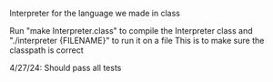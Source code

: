 Interpreter for the language we made in class

Run "make Interpreter.class" to compile the Interpreter class and "./interpreter {FILENAME}" to run it on a file
This is to make sure the classpath is correct

4/27/24: Should pass all tests 
